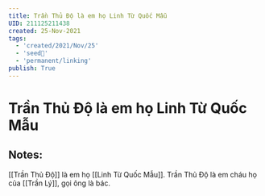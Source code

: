 ```yaml
---
title: Trần Thủ Độ là em họ Linh Từ Quốc Mẫu
UID: 211125211438
created: 25-Nov-2021
tags:
  - 'created/2021/Nov/25'
  - 'seed🥜'
  - 'permanent/linking'
publish: True
---
```

# Trần Thủ Độ là em họ Linh Từ Quốc Mẫu

## Notes:
[[Trần Thủ Độ]] là em họ [[Linh Từ Quốc Mẫu]]. Trần Thủ Độ là em cháu họ của [[Trần Lý]], gọi ông là bác.

